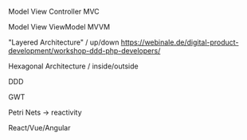 Model View Controller MVC

Model View ViewModel MVVM

"Layered Architecture" / up/down https://webinale.de/digital-product-development/workshop-ddd-php-developers/

Hexagonal Architecture / inside/outside

DDD

GWT

Petri Nets -> reactivity

React/Vue/Angular
